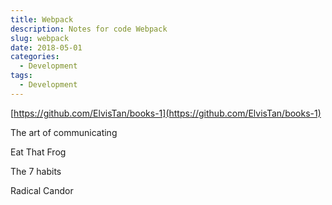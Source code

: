 ```yaml
---
title: Webpack
description: Notes for code Webpack
slug: webpack
date: 2018-05-01
categories:
  - Development
tags:
  - Development
---
```


[https://github.com/ElvisTan/books-1](https://github.com/ElvisTan/books-1)

The art of communicating

Eat That Frog

The 7 habits

Radical Candor
